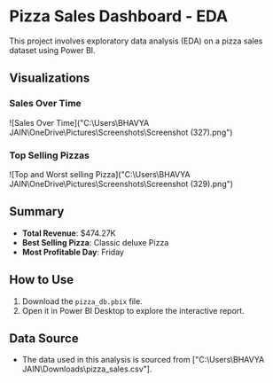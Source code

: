 # Pizza Sales Dashboard - EDA

This project involves exploratory data analysis (EDA) on a pizza sales dataset using Power BI.

## Visualizations

### Sales Over Time
![Sales Over Time]("C:\Users\BHAVYA JAIN\OneDrive\Pictures\Screenshots\Screenshot (327).png")

### Top Selling Pizzas
![Top and Worst selling Pizza]("C:\Users\BHAVYA JAIN\OneDrive\Pictures\Screenshots\Screenshot (329).png")

## Summary
- **Total Revenue**: $474.27K
- **Best Selling Pizza**: Classic deluxe Pizza
- **Most Profitable Day**: Friday

## How to Use
1. Download the `pizza_db.pbix` file.
2. Open it in Power BI Desktop to explore the interactive report.

## Data Source
- The data used in this analysis is sourced from ["C:\Users\BHAVYA JAIN\Downloads\pizza_sales.csv"].


